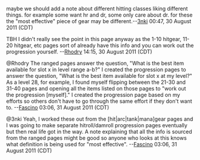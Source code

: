 maybe we should add a note about different hitting classes liking
different things. for example some want hr and dr, some only care about
dr. for these the "most effective" piece of gear may be
different.--[3nki](User:3nki.md "wikilink") 00:47, 30 August 2011 (CDT)

TBH I didn't really see the point in this page anyway as the 1-10
hitgear, 11-20 hitgear, etc pages sort of already have this info and you
can work out the progression yourself.
--[Rhodry](User:Rhodry.md "wikilink") 14:15, 30 August 2011 (CDT)

@Rhodry The ranged pages answer the question, "What is the best item
available for slot x in level range a-b?" I created the progression
pages to answer the question, "What is the best item available for slot
x at my level?" As a level 28, for example, I found myself flipping
between the 21-30 and 31-40 pages and opening all the items listed on
those pages to "work out the progression \[myself\]." I created the
progression page based on my efforts so others don't have to go through
the same effort if they don't want to.
--[Fascino](User:Fascino.md "wikilink") 03:06, 31 August 2011 (CDT)

@3nki Yeah, I worked these out from the \[hit\|arc\|tank\|mana\]gear
pages and I was going to make separate hitroll/damroll progression pages
eventually but then real life got in the way. A note explaining that all
the info is sourced from the ranged pages might be good so anyone who
looks at this knows what definition is being used for "most effective".
--[Fascino](User:Fascino.md "wikilink") 03:06, 31 August 2011 (CDT)
